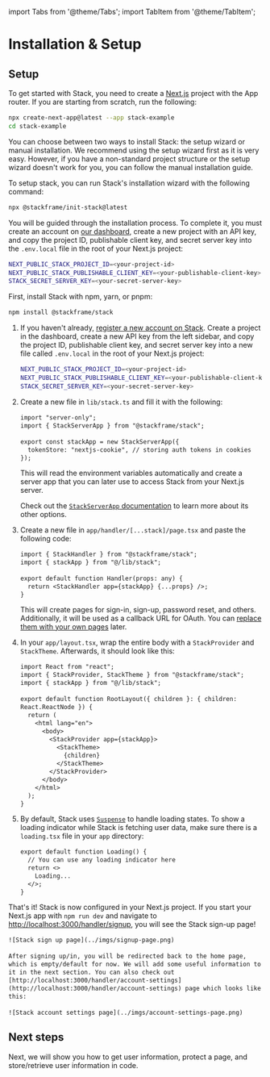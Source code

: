 ---
---

import Tabs from '@theme/Tabs';
import TabItem from '@theme/TabItem';

# Installation & Setup

## Setup

To get started with Stack, you need to create a [Next.js](https://nextjs.org/docs) project with the App router. If you are starting from scratch, run the following:
  
```sh
npx create-next-app@latest --app stack-example
cd stack-example
```

You can choose between two ways to install Stack: the setup wizard or manual installation. We recommend using the setup wizard first as it is very easy. However, if you have a non-standard project structure or the setup wizard doesn't work for you, you can follow the manual installation guide.

<Tabs>
  <TabItem value="wizard" label="Setup wizard (Recommended)" default>


To setup stack, you can run Stack's installation wizard with the following command:

```sh
npx @stackframe/init-stack@latest
```

You will be guided through the installation process. To complete it, you must create an account on [our dashboard](https://app.stack-auth/projects), create a new project with an API key, and copy the project ID, publishable client key, and secret server key into the `.env.local` file in the root of your Next.js project:

```sh
NEXT_PUBLIC_STACK_PROJECT_ID=<your-project-id>
NEXT_PUBLIC_STACK_PUBLISHABLE_CLIENT_KEY=<your-publishable-client-key>
STACK_SECRET_SERVER_KEY=<your-secret-server-key>
```

  </TabItem>

  <TabItem value="manual" label="Manual installation">

First, install Stack with npm, yarn, or pnpm:

```bash
npm install @stackframe/stack
```

1. If you haven't already, [register a new account on Stack](https://app.stack-auth.com/handler/signup). Create a project in the dashboard, create a new API key from the left sidebar, and copy the project ID, publishable client key, and secret server key into a new file called `.env.local` in the root of your Next.js project:

    ```sh
    NEXT_PUBLIC_STACK_PROJECT_ID=<your-project-id>
    NEXT_PUBLIC_STACK_PUBLISHABLE_CLIENT_KEY=<your-publishable-client-key>
    STACK_SECRET_SERVER_KEY=<your-secret-server-key>
    ```

2. Create a new file in `lib/stack.ts` and fill it with the following:
  
    ```tsx
    import "server-only";
    import { StackServerApp } from "@stackframe/stack";

    export const stackApp = new StackServerApp({
      tokenStore: "nextjs-cookie", // storing auth tokens in cookies
    });
    ```
  
    This will read the environment variables automatically and create a server app that you can later use to access Stack from your Next.js server.
    
    Check out the [`StackServerApp` documentation](../03-api-documentation/03-app.md) to learn more about its other options.

3. Create a new file in `app/handler/[...stack]/page.tsx` and paste the following code: 

    ```tsx
    import { StackHandler } from "@stackframe/stack";
    import { stackApp } from "@/lib/stack";

    export default function Handler(props: any) {
      return <StackHandler app={stackApp} {...props} />;
    }
    ```

    This will create pages for sign-in, sign-up, password reset, and others. Additionally, it will be used as a callback URL for OAuth. You can [replace them with your own pages](/docs/customization/overview) later.


4. In your `app/layout.tsx`, wrap the entire body with a `StackProvider` and `StackTheme`. Afterwards, it should look like this:

    ```tsx
    import React from "react";
    import { StackProvider, StackTheme } from "@stackframe/stack";
    import { stackApp } from "@/lib/stack";

    export default function RootLayout({ children }: { children: React.ReactNode }) {
      return (
        <html lang="en">
          <body>
            <StackProvider app={stackApp}>
              <StackTheme>
                {children}
              </StackTheme>
            </StackProvider>
          </body>
        </html>
      );
    }
    ```

5. By default, Stack uses [`Suspense`](https://react.dev/reference/react/Suspense) to handle loading states. To show a loading indicator while Stack is fetching user data, make sure there is a `loading.tsx` file in your `app` directory:

    ```tsx
    export default function Loading() {
      // You can use any loading indicator here
      return <>
        Loading...
      </>;
    }
    ```
  </TabItem>
</Tabs>

That's it! Stack is now configured in your Next.js project. If you start your Next.js app with `npm run dev` and navigate to [http://localhost:3000/handler/signup](http://localhost:3000/handler/signup), you will see the Stack sign-up page!

    ![Stack sign up page](../imgs/signup-page.png)

    After signing up/in, you will be redirected back to the home page, which is empty/default for now. We will add some useful information to it in the next section. You can also check out [http://localhost:3000/handler/account-settings](http://localhost:3000/handler/account-settings) page which looks like this:

    ![Stack account settings page](../imgs/account-settings-page.png)



## Next steps

Next, we will show you how to get user information, protect a page, and store/retrieve user information in code.
